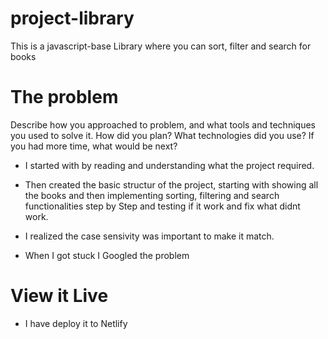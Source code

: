 # project-library

This is a javascript-base Library where you can sort, filter and search for books

# The problem

Describe how you approached to problem, and what tools and techniques you used to solve it. How did you plan? What technologies did you use? If you had more time, what would be next?

- I started with by reading and understanding what the project required.

- Then created the basic structur of the project, starting with showing all the books and then implementing sorting, filtering and search functionalities step by Step and testing if it work and fix what didnt work.

- I realized the case sensivity was important to make it match.

- When I got stuck I Googled the problem

# View it Live

- I have deploy it to Netlify
